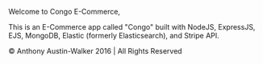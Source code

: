 Welcome to Congo E-Commerce,

This is an E-Commerce app called "Congo" built with NodeJS,
ExpressJS, EJS, MongoDB, Elastic (formerly Elasticsearch), and Stripe API.

© Anthony Austin-Walker 2016 | All Rights Reserved
